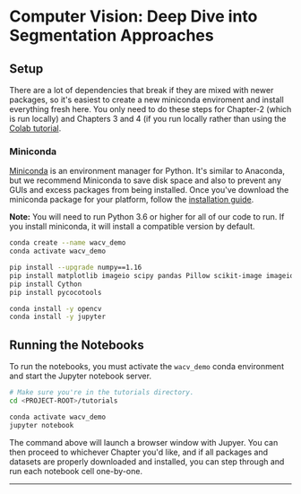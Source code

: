 # Computer Vision: Deep Dive into Segmentation Approaches

## Setup
There are a lot of dependencies that break if they are mixed with newer
packages, so it's easiest to create a new miniconda enviroment and install
everything fresh here. You only need to do these steps for Chapter-2 (which is
run locally) and Chapters 3 and 4 (if you run locally rather than using the
[Colab tutorial][colab_tutorial].

### Miniconda
[Miniconda][miniconda] is an environment manager for Python. It's similar to Anaconda,
but we recommend Miniconda to save disk space and also to prevent any GUIs and excess
packages from being installed. Once you've download the miniconda package for
your platform, follow the [installation guide][installation].

__Note:__ You will need to run Python 3.6 or higher for all of our code to run.
If you install miniconda, it will install a compatible version by default.

```bash
conda create --name wacv_demo
conda activate wacv_demo

pip install --upgrade numpy==1.16
pip install matplotlib imageio scipy pandas Pillow scikit-image imageio
pip install Cython
pip install pycocotools

conda install -y opencv
conda install -y jupyter
```

## Running the Notebooks
To run the notebooks, you must activate the `wacv_demo` conda environment and
start the Jupyter notebook server.
```bash
# Make sure you're in the tutorials directory.
cd <PROJECT-ROOT>/tutorials

conda activate wacv_demo
jupyter notebook
```

The command above will launch a browser window with Jupyer. You can then proceed
to whichever Chapter you'd like, and if all packages and datasets are properly
downloaded and installed, you can step through and run each notebook cell
one-by-one.

---
[miniconda]: https://docs.conda.io/en/latest/miniconda.html
[installation]: https://conda.io/projects/conda/en/latest/user-guide/install/index.html
[colab_tutorial]: https://github.com/mosdragon/kdd2020/blob/master/tutorial/Colab_Chapters_3_and_4/Training_Colab.ipynb
